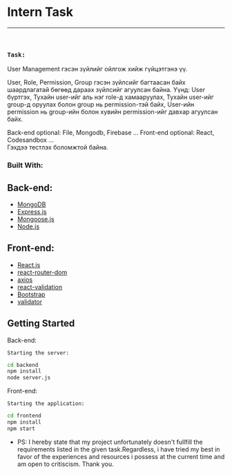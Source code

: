 # Intern Task



---
</br>

 ### `Task:`
User Management гэсэн зүйлийг ойлгож хийж гүйцэтгэнэ үү. 

User, Role, Permission, Group гэсэн зүйлсийг багтаасан байх шаардлагатай бөгөөд дараах зүйлсийг агуулсан байна. Үүнд: 
User бүртгэх,
Тухайн user-ийг аль нэг role-д хамааруулах, 
Тухайн user-ийг group-д оруулах болон group нь permission-тэй байх,
User-ийн permission нь group-ийн болон хувийн permission-ийг давхар агуулсан байх.

Back-end optional: File, Mongodb, Firebase …
Front-end optional: React, Codesandbox …  
Гэхдээ тестлэх боломжтой байна.
### Built With:

## Back-end:
* [MongoDB](https://www.mongodb.com/)
* [Express.js](https://expressjs.com/)
* [Mongoose.js](https://mongoosejs.com/)
* [Node.js](https://nodejs.org/en/)

## Front-end:
* [React.js](https://reactjs.org/)
* [react-router-dom](https://v5.reactrouter.com/web/guides/quick-start)
* [axios](https://axios-http.com/docs/intro) 
* [react-validation](https://www.npmjs.com/package/react-validation) 
* [Bootstrap](https://getbootstrap.com/) 
* [validator](https://www.npmjs.com/package/validator) 

<!-- GETTING STARTED -->
## Getting Started

 Back-end:
  
    Starting the server:

```bash
cd backend
npm install
node server.js
```
Front-end:

    Starting the application:

```bash
cd frontend
npm install
npm start
```

* PS: I hereby state that my project unfortunately doesn't fullfill the requirements listed in the given task.Regardless, i have tried my best in favor of the experiences and resources i possess at the current time and am open to critiscism. Thank you.
